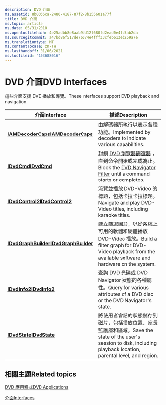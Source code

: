 ```yaml
---
description: DVD 介面
ms.assetid: 8b0336ca-2480-4187-87f2-8b155601a77f
title: DVD 介面
ms.topic: article
ms.date: 05/31/2018
ms.openlocfilehash: 4e25adbb8e8aab9dd12f680fd2ead0e4fd5ab2da
ms.sourcegitcommit: a47bd86f517de76374e4fff33cfeb613eb259a7e
ms.translationtype: MT
ms.contentlocale: zh-TW
ms.lasthandoff: 01/06/2021
ms.locfileid: "103688016"
---
```

# <a name="dvd-interfaces"></a><span data-ttu-id="2b387-103">DVD 介面</span><span class="sxs-lookup"><span data-stu-id="2b387-103">DVD Interfaces</span></span>

<span data-ttu-id="2b387-104">這些介面支援 DVD 播放和導覽。</span><span class="sxs-lookup"><span data-stu-id="2b387-104">These interfaces support DVD playback and navigation.</span></span>



| <span data-ttu-id="2b387-105">介面</span><span class="sxs-lookup"><span data-stu-id="2b387-105">Interface</span></span>                                    | <span data-ttu-id="2b387-106">描述</span><span class="sxs-lookup"><span data-stu-id="2b387-106">Description</span></span>                                                                                            |
|----------------------------------------------|--------------------------------------------------------------------------------------------------------|
| [<span data-ttu-id="2b387-107">**IAMDecoderCaps**</span><span class="sxs-lookup"><span data-stu-id="2b387-107">**IAMDecoderCaps**</span></span>](/windows/desktop/api/Strmif/nn-strmif-iamdecodercaps)     | <span data-ttu-id="2b387-108">由解碼器所執行以表示各種功能。</span><span class="sxs-lookup"><span data-stu-id="2b387-108">Implemented by decoders to indicate various capabilities.</span></span>                                              |
| [<span data-ttu-id="2b387-109">**IDvdCmd**</span><span class="sxs-lookup"><span data-stu-id="2b387-109">**IDvdCmd**</span></span>](/windows/desktop/api/Strmif/nn-strmif-idvdcmd)                   | <span data-ttu-id="2b387-110">封鎖 [DVD 瀏覽器篩選器](dvd-navigator-filter.md) ，直到命令開始或完成為止。</span><span class="sxs-lookup"><span data-stu-id="2b387-110">Block the [DVD Navigator Filter](dvd-navigator-filter.md) until a command starts or completes.</span></span>        |
| [<span data-ttu-id="2b387-111">**IDvdControl2**</span><span class="sxs-lookup"><span data-stu-id="2b387-111">**IDvdControl2**</span></span>](/windows/desktop/api/Strmif/nn-strmif-idvdcontrol2)         | <span data-ttu-id="2b387-112">流覽並播放 DVD-Video 的標題，包括卡拉卡拉標題。</span><span class="sxs-lookup"><span data-stu-id="2b387-112">Navigate and play DVD-Video titles, including karaoke titles.</span></span>                                          |
| [<span data-ttu-id="2b387-113">**IDvdGraphBuilder**</span><span class="sxs-lookup"><span data-stu-id="2b387-113">**IDvdGraphBuilder**</span></span>](/windows/desktop/api/Strmif/nn-strmif-idvdgraphbuilder) | <span data-ttu-id="2b387-114">建立篩選圖形，以從系統上可用的軟體和硬體播放 DVD-Video 播放。</span><span class="sxs-lookup"><span data-stu-id="2b387-114">Build a filter graph for DVD-Video playback from the available software and hardware on the system.</span></span>    |
| [<span data-ttu-id="2b387-115">**IDvdInfo2**</span><span class="sxs-lookup"><span data-stu-id="2b387-115">**IDvdInfo2**</span></span>](/windows/desktop/api/Strmif/nn-strmif-idvdinfo2)               | <span data-ttu-id="2b387-116">查詢 DVD 光碟或 DVD Navigator 狀態的各種屬性。</span><span class="sxs-lookup"><span data-stu-id="2b387-116">Query for various attributes of a DVD disc or the DVD Navigator's state.</span></span>                               |
| [<span data-ttu-id="2b387-117">**IDvdState**</span><span class="sxs-lookup"><span data-stu-id="2b387-117">**IDvdState**</span></span>](/windows/desktop/api/Strmif/nn-strmif-idvdstate)               | <span data-ttu-id="2b387-118">將使用者會話的狀態儲存到磁片，包括播放位置、家長監護層和區域。</span><span class="sxs-lookup"><span data-stu-id="2b387-118">Save the state of the user's session to disk, including playback location, parental level, and region.</span></span> |



 

## <a name="related-topics"></a><span data-ttu-id="2b387-119">相關主題</span><span class="sxs-lookup"><span data-stu-id="2b387-119">Related topics</span></span>

<dl> <dt>

[<span data-ttu-id="2b387-120">DVD 應用程式</span><span class="sxs-lookup"><span data-stu-id="2b387-120">DVD Applications</span></span>](dvd-applications.md)
</dt> <dt>

[<span data-ttu-id="2b387-121">介面</span><span class="sxs-lookup"><span data-stu-id="2b387-121">Interfaces</span></span>](interfaces.md)
</dt> </dl>

 

 



